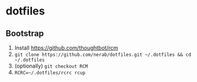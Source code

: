 # dotfiles

## Bootstrap

1. Install https://github.com/thoughtbot/rcm
1. `git clone https://github.com/nerab/dotfiles.git ~/.dotfiles && cd ~/.dotfiles`
1. (optionally) `git checkout RCM`
1. `RCRC=~/.dotfiles/rcrc rcup`

